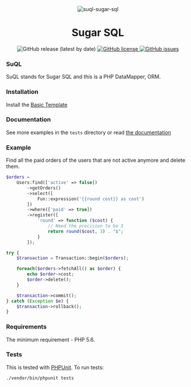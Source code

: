 <div align="center"><img src="https://i.postimg.cc/9XdgxsV9/suql-sugar-sql.png" alt="suql-sugar-sql" border="0"></div>
<h1 align="center">Sugar SQL</h1>
<div align="center">
  <img src="https://img.shields.io/github/v/release/sagittaracc/suql" alt="GitHub release (latest by date)"/>
  <a href="https://github.com/sagittaracc/suql/blob/master/LICENSE">
    <img src="https://img.shields.io/github/license/sagittaracc/suql" alt="GitHub license"/>
  </a>
  <a href="https://github.com/sagittaracc/suql/issues">
    <img src="https://img.shields.io/github/issues/sagittaracc/suql" alt="GitHub issues"/>
  </a>
</div>

### SuQL
SuQL stands for Sugar SQL and this is a PHP DataMapper, ORM.

### Installation
Install the [Basic Template](https://github.com/sagittaracc/suql-app)

### Documentation
See more examples in the ```tests``` directory or read [the documentation](https://github.com/sagittaracc/suql/blob/master/docs/index.md)

### Example
Find all the paid orders of the users that are not active anymore and delete them.

```php
$orders =
    Users:find(['active' => false])
        ->getOrders()
        ->select([
            Fun::expression('{{round cost}} as cost')
        ])
        ->where(['paid' => true])
        ->register([
            'round' => function ($cost) {
                // Need the precision to be 3
                return round($cost, 3) . "$";
            }
        ]);

try {
    $transaction = Transaction::begin($orders);

    foreach($orders->fetchAll() as $order) {
        echo $order->cost;
        $order->delete();
    }

    $transaction->commit();
} catch (Exception $e) {
    $transaction->rollback();
}

```

### Requirements
The minimum requirement - PHP 5.6.

### Tests
This is tested with [PHPUnit](https://phpunit.de/). To run tests:

`./vendor/bin/phpunit tests`
